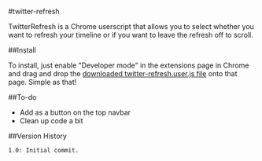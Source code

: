 #twitter-refresh

TwitterRefresh is a Chrome userscript that allows you to select whether you want to refresh your timeline or if you want to leave the refresh off to scroll.

##Install

To install, just enable "Developer mode" in the extensions page in Chrome and drag and drop the [downloaded twitter-refresh.user.js file](https://github.com/andrewjkerr/twitter-refresh/raw/master/twitter-refresh.user.js) onto that page. Simple as that!

##To-do

* Add as a button on the top navbar
* Clean up code a bit

##Version History

```
1.0: Initial commit.
```

